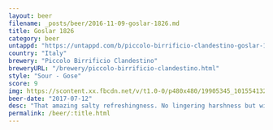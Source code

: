 ```yaml
---
layout: beer
filename: _posts/beer/2016-11-09-goslar-1826.md
title: Goslar 1826
category: beer
untappd: "https://untappd.com/b/piccolo-birrificio-clandestino-goslar-1826/1581005"
country: "Italy"
brewery: "Piccolo Birrificio Clandestino"
breweryURL: "/brewery/piccolo-birrificio-clandestino.html"
style: "Sour - Gose"
score: 9
img: https://scontent.xx.fbcdn.net/v/t1.0-0/p480x480/19905345_10155413270348745_3950345265141459091_n.jpg?oh=366ac0e7043d344f65a97d173e870881&oe=5B44833D
beer-date: "2017-07-12"
desc: "That amazing salty refreshingness. No lingering harshness but with a slight saltiness left on your lips"
permalink: /beer/:title.html
---
```

